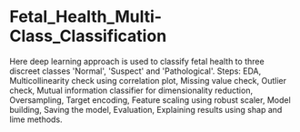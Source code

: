 # Fetal_Health_Multi-Class_Classification
Here deep learning approach is used to classify fetal health to three discreet classes 'Normal', 'Suspect' and 'Pathological'.
Steps:
EDA,
Multicollinearity check using correlation plot,
Missing value check,
Outlier check,
Mutual information classifier for dimensionality reduction,
Oversampling,
Target encoding,
Feature scaling using robust scaler,
Model building,
Saving the model,
Evaluation,
Explaining results using shap and lime methods.
